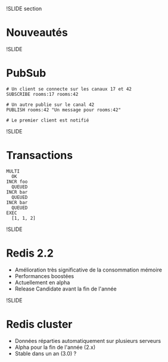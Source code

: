 !SLIDE section
# Nouveautés #

!SLIDE
# PubSub #

    # Un client se connecte sur les canaux 17 et 42
    SUBSCRIBE rooms:17 rooms:42

    # Un autre publie sur le canal 42
    PUBLISH rooms:42 "Un message pour rooms:42"

    # Le premier client est notifié

!SLIDE
# Transactions #

    MULTI
      OK
    INCR foo
      QUEUED
    INCR bar
      QUEUED
    INCR bar
      QUEUED
    EXEC
      [1, 1, 2]

!SLIDE
# Redis 2.2 #

* Amélioration très significative de la consommation mémoire
* Performances boostées
* Actuellement en alpha
* Release Candidate avant la fin de l'année

!SLIDE
# Redis cluster #

* Données réparties automatiquement sur plusieurs serveurs
* Alpha pour la fin de l'année (2.x)
* Stable dans un an (3.0) ?

